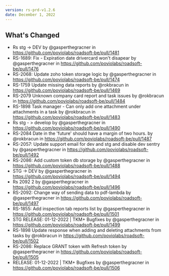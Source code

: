 ```yaml
---
version: rs-prd-v1.2.6
date: December 1, 2022
---
```


## What's Changed
* Rs stg -> DEV by @gasperthegracner in https://github.com/poviolabs/roadsoft-be/pull/1481
* RS-1689: Fix - Expiration date drivercard won't disapear by @gasperthegracner in https://github.com/poviolabs/roadsoft-be/pull/1476
* RS-2068: Update zoho token storage logic by @gasperthegracner in https://github.com/poviolabs/roadsoft-be/pull/1474
* RS-1759  Update missing data reports by @rokbracun in https://github.com/poviolabs/roadsoft-be/pull/1469
* RS-2079 Unknown company card report and task issues by @rokbracun in https://github.com/poviolabs/roadsoft-be/pull/1484
* RS-1898 Task manager - Can only add one attachment under attachments in a task by @rokbracun in https://github.com/poviolabs/roadsoft-be/pull/1483
* Rs stg - > develop by @gasperthegracner in https://github.com/poviolabs/roadsoft-be/pull/1490
* RS-2084 Date in the 'future' should have a margin of two hours. by @rokbracun in https://github.com/poviolabs/roadsoft-be/pull/1487
* RS-2057: Update support email for dev and stg and disable dev sentry by @gasperthegracner in https://github.com/poviolabs/roadsoft-be/pull/1492
* RS-2086: Add custom token db storage by @gasperthegracner in https://github.com/poviolabs/roadsoft-be/pull/1488
* STG -> DEV by @gasperthegracner in https://github.com/poviolabs/roadsoft-be/pull/1494
* Rs 2092 2 by @gasperthegracner in https://github.com/poviolabs/roadsoft-be/pull/1496
* RS-2092: Change way of sending data to pdf-lambda by @gasperthegracner in https://github.com/poviolabs/roadsoft-be/pull/1497
* RS-1855: Add inspection tab reports list by @gasperthegracner in https://github.com/poviolabs/roadsoft-be/pull/1501
* STG RELEASE: 01-12-2022 | TKM+ Bugfixes by @gasperthegracner in https://github.com/poviolabs/roadsoft-be/pull/1499
* RS-1898 Update response when adding and deleting attachments from tasks by @rokbracun in https://github.com/poviolabs/roadsoft-be/pull/1502
* RS-2086: Replace GRANT token with Refresh token by @gasperthegracner in https://github.com/poviolabs/roadsoft-be/pull/1505
* RELEASE: 01-12-2022 | TKM+ Bugfixes by @gasperthegracner in https://github.com/poviolabs/roadsoft-be/pull/1506